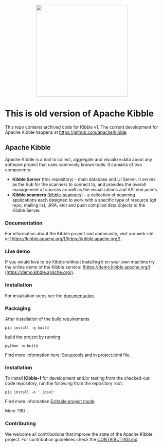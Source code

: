 <p align="center"><img src="/ui/images/kibble-logo.png" width="300"/></p>

# This is old version of Apache Kibble

This repo contains archived code for Kibble v1. The current development for Apache Kibble happens at https://github.com/apache/kibble.

## Apache Kibble

Apache Kibble is a tool to collect, aggregate and visualize data about any software project that uses commonly known tools. It consists of two components:

- **Kibble Server** (this repository) - main database and UI Server. It serves as the hub
 for the scanners to connect to, and provides the overall management of sources as well as the
 visualizations and API end points.
- **Kibble scanners** ([kibble-scanners](https://github.com/apache/kibble-scanners)) - a collection of
 scanning applications each designed to work with a specific type of resource (git repo, mailing list,
 JIRA, etc) and push compiled data objects to the Kibble Server.

### Documentation

For information about the Kibble project and community, visit our
web site at [https://kibble.apache.org/](https://kibble.apache.org/).

### Live demo

If you would love to try Kibble without installing it on your own machine try the online demo of the Kibble
service: [https://demo.kibble.apache.org/](https://demo.kibble.apache.org/).


### Installation

For installation steps see the [documentation](https://apache-kibble.readthedocs.io/en/latest/setup.html#installing-the-server).

### Packaging

After installation of the build requirements

    pip install -q build

build the project by running

    python -m build

Find more information here: [Setuptools](https://setuptools.pypa.io/) and in project.toml file.


### Installation

To install **Kibble-1** for development and/or testing from the checked-out code repository, run the following from the repository root:

    pip install -e '.[dev]'

Find more information [Editable project mode](https://setuptools.pypa.io/en/latest/userguide/development_mode.html).


More TBD ..


### Contributing

We welcome all contributions that improve the state of the Apache Kibble project. For contribution guidelines
check the [CONTRIBUTING.md](/CONTRIBUTING.md).

